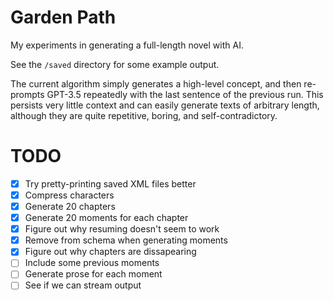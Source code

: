 # Garden Path

My experiments in generating a full-length novel with AI.

See the `/saved` directory for some example output.

The current algorithm simply generates a high-level concept, and then
re-prompts GPT-3.5 repeatedly with the last sentence of the previous
run. This persists very little context and can easily generate
texts of arbitrary length, although they are quite repetitive,
boring, and self-contradictory.

# TODO

- [x] Try pretty-printing saved XML files better
- [x] Compress characters
- [x] Generate 20 chapters
- [x] Generate 20 moments for each chapter
- [x] Figure out why resuming doesn't seem to work
- [x] Remove <prose> from schema when generating moments
- [x] Figure out why chapters are dissapearing
- [ ] Include some previous moments
- [ ] Generate prose for each moment
- [ ] See if we can stream output
